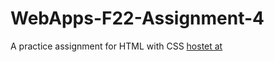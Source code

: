# WebApps-F22-Assignment-4
A practice assignment for HTML with CSS
[hostet at]( https://44-563-web-apps-f22.github.io/44563-webapps-assignment-4-udaykirankolla/)